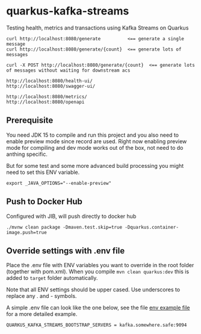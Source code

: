 # quarkus-kafka-streams
Testing health, metrics and transactions using Kafka Streams on Quarkus

```
curl http://localhost:8080/generate          <== generate a single message
curl http://localhost:8080/generate/{count}  <== generate lots of messages

curl -X POST http://localhost:8080/generate/{count}  <== generate lots of messages without waiting for downstream acs

http://localhost:8080/health-ui/
http://localhost:8080/swagger-ui/

http://localhost:8080/metrics/
http://localhost:8080/openapi
```

## Prerequisite
You need JDK 15 to compile and run this project and you also need to enable preview mode since record are used.
Right now enabling preview mode for compiling and dev mode works out of the box, not need to do anthing specific.

But for some test and some more advanced build processing you might need to set this ENV variable.
```
export _JAVA_OPTIONS="--enable-preview"
```

## Push to Docker Hub
Configured with JIB, will push directly to docker hub
```
./mvnw clean package -Dmaven.test.skip=true -Dquarkus.container-image.push=true
```

## Override settings with .env file
Place the .env file with ENV variables you want to override in the root folder (together with pom.xml).
When you compile `mvn clean quarkus:dev` this is added to `target` folder automatically.

Note that all ENV settings should be upper cased.
Use underscores to replace any . and - symbols.

A simple .env file can look like the one below,
see the file [env example file](.env-example) for a more detailed example.
```
QUARKUS_KAFKA_STREAMS_BOOTSTRAP_SERVERS = kafka.somewhere.safe:9094
```
